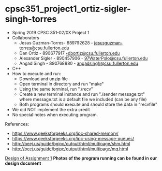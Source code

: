 # cpsc351_project1_ortiz-sigler-singh-torres

- Spring 2019 CPSC 351-02/0X Project 1
- Collaborators
  - Jesus Guzman-Torres- 889792628 - jesusguzman-torres@csu.fullerton.edu
  - Dan Ortiz - 890677917 -dbortiz@csu.fullerton.edu
  - Alexander Sigler - 890457906 - 97WaterPolo@csu.fullerton.edu
  - Angad Singh - 890768880 - angadsingh@csu.fullerton.edu
- C++
- How to execute and run:
  - Download and unzip file
  - Open terminal in directory and run "make"
  - Using the same terminal, run "./recv"
  - Create a new terminal instance and run "./sender message.txt" where message.txt is a default file we included (can be any file)
  - Both programs should execute and should store the data in "recvfile"
- We did NOT implement the extra credit
- No special notes when executing program.


References:
- https://www.geeksforgeeks.org/ipc-shared-memory/
- https://www.geeksforgeeks.org/ipc-using-message-queues/
- http://beej.us/guide/bgipc/output/html/multipage/shm.html
- http://beej.us/guide/bgipc/output/html/multipage/mq.html


[Design of Assignment 1](https://docs.google.com/document/d/1G1sU4Dnf5P--7wQMP-gd6XNtvhiB7Cwnx0G4pa74zoY/edit?usp=sharing)
**Photos of the program running can be found in our design document**
